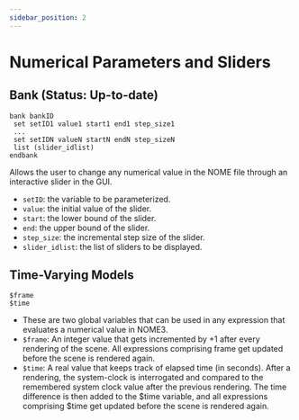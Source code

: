 ```yaml
---
sidebar_position: 2
---
```


# Numerical Parameters and Sliders

## **Bank** **(Status: Up-to-date)**

```
bank bankID  
 set setID1 value1 start1 end1 step_size1
 ...  
 set setIDN valueN startN endN step_sizeN
 list (slider_idlist)
endbank
```

Allows the user to change any numerical value in the NOME file through an interactive slider in the GUI.

* `setID`: the variable to be parameterized.
* `value`: the initial value of the slider.
* `start`: the lower bound of the slider.
* `end`: the upper bound of the slider.
* `step_size`: the incremental step size of the slider.
* `slider_idlist`: the list of sliders to be displayed.

## **Time-Varying Models**

```
$frame
$time 
```

* These are two global variables that can be used in any expression that evaluates a numerical value in NOME3.
* `$frame`: An integer value that gets incremented by +1 after every rendering of the scene. All expressions comprising frame get updated before the scene is rendered again.
*  `$time`: A real value that keeps track of elapsed time (in seconds). After a rendering, the system-clock is interrogated and compared to the remembered system clock value after the previous rendering. The time difference is then added to the $time variable, and all expressions comprising $time get updated before the scene is rendered again.
